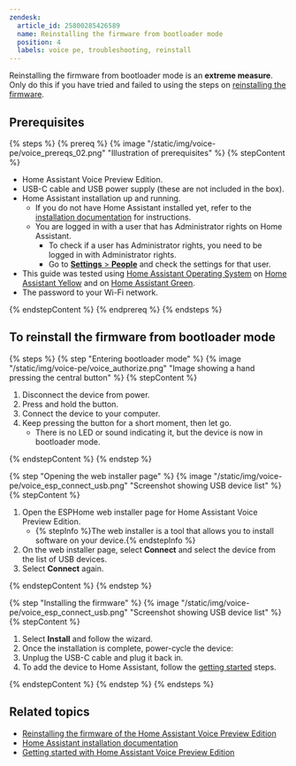 ```yaml
---
zendesk:
  article_id: 25800285426589
  name: Reinstalling the firmware from bootloader mode
  position: 4
  labels: voice pe, troubleshooting, reinstall
---
```


Reinstalling the firmware from bootloader mode is an **extreme measure**. Only do this if you have tried and failed to using the steps on [reinstalling the firmware](/hc/en-us/articles/25800241218717).

## Prerequisites

{% steps %}
{% prereq %}
{% image "/static/img/voice-pe/voice_prereqs_02.png" "Illustration of prerequisites" %}
{% stepContent %}

- Home Assistant Voice Preview Edition.
- USB-C cable and USB power supply (these are not included in the box).
- Home Assistant installation up and running.
  - If you do not have Home Assistant installed yet, refer to the [installation documentation](https://www.home-assistant.io/installation/) for instructions.
  - You are logged in with a user that has Administrator rights on Home Assistant.
    - To check if a user has Administrator rights, you need to be logged in with Administrator rights.
    - Go to [**Settings** > **People**](https://my.home-assistant.io/redirect/people/) and check the settings for that user.
- This guide was tested using [Home Assistant Operating System](https://www.home-assistant.io/docs/glossary/#home-assistant-operating-system) on [Home Assistant Yellow](https://www.home-assistant.io/yellow/) and on [Home Assistant Green](https://www.home-assistant.io/green/).
- The password to your Wi-Fi network.

{% endstepContent %}
{% endprereq %}
{% endsteps %}

## To reinstall the firmware from bootloader mode

{% steps %}
{% step "Entering bootloader mode" %}
{% image "/static/img/voice-pe/voice_authorize.png" "Image showing a hand pressing the central button" %}
{% stepContent %}

   1. Disconnect the device from power.
   2. Press and hold the button.
   3. Connect the device to your computer.
   4. Keep pressing the button for a short moment, then let go.
      - There is no LED or sound indicating it, but the device is now in bootloader mode.

{% endstepContent %}
{% endstep %}

{% step "Opening the web installer page" %}
{% image "/static/img/voice-pe/voice_esp_connect_usb.png" "Screenshot showing USB device list" %}
{% stepContent %}

   1. Open the ESPHome web installer page for Home Assistant Voice Preview Edition.
      - {% stepInfo %}The web installer is a tool that allows you to install software on your device.{% endstepInfo %}
   2. On the web installer page, select **Connect** and select the device from the list of USB devices.
   3. Select **Connect** again.

{% endstepContent %}
{% endstep %}

{% step "Installing the firmware" %}
{% image "/static/img/voice-pe/voice_esp_connect_usb.png" "Screenshot showing USB device list" %}
{% stepContent %}

   1. Select **Install** and follow the wizard.
   2. Once the installation is complete, power-cycle the device:
   3. Unplug the USB-C cable and plug it back in.
   4. To add the device to Home Assistant, follow the [getting started](/hc/en-us/articles/25918770371229) steps.

{% endstepContent %}
{% endstep %}
{% endsteps %}

## Related topics

- [Reinstalling the firmware of the Home Assistant Voice Preview Edition](/hc/en-us/articles/25800241218717)
- [Home Assistant installation documentation](https://www.home-assistant.io/installation/)
- [Getting started with Home Assistant Voice Preview Edition](/hc/en-us/articles/25918770371229)
